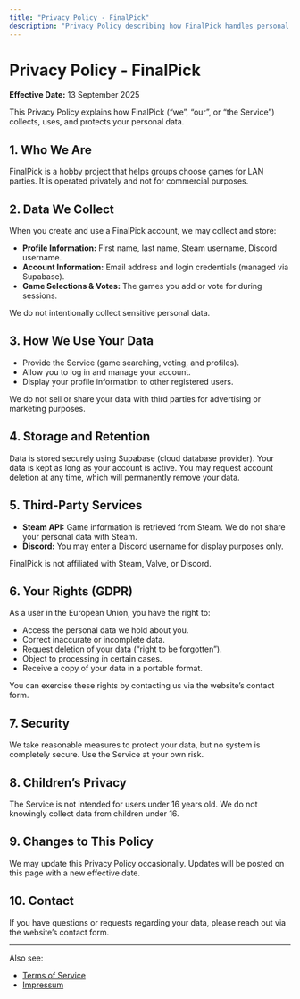```yaml
---
title: "Privacy Policy - FinalPick"
description: "Privacy Policy describing how FinalPick handles personal data."
---
```


# Privacy Policy - FinalPick
**Effective Date:** 13 September 2025

This Privacy Policy explains how FinalPick (“we”, “our”, or “the Service”) collects, uses, and protects your personal data.

## 1. Who We Are
FinalPick is a hobby project that helps groups choose games for LAN parties. It is operated privately and not for commercial purposes.

## 2. Data We Collect
When you create and use a FinalPick account, we may collect and store:
- **Profile Information:** First name, last name, Steam username, Discord username.
- **Account Information:** Email address and login credentials (managed via Supabase).
- **Game Selections & Votes:** The games you add or vote for during sessions.

We do not intentionally collect sensitive personal data.

## 3. How We Use Your Data
- Provide the Service (game searching, voting, and profiles).
- Allow you to log in and manage your account.
- Display your profile information to other registered users.

We do not sell or share your data with third parties for advertising or marketing purposes.

## 4. Storage and Retention
Data is stored securely using Supabase (cloud database provider). Your data is kept as long as your account is active. You may request account deletion at any time, which will permanently remove your data.

## 5. Third-Party Services
- **Steam API:** Game information is retrieved from Steam. We do not share your personal data with Steam.
- **Discord:** You may enter a Discord username for display purposes only.

FinalPick is not affiliated with Steam, Valve, or Discord.

## 6. Your Rights (GDPR)
As a user in the European Union, you have the right to:
- Access the personal data we hold about you.
- Correct inaccurate or incomplete data.
- Request deletion of your data (“right to be forgotten”).
- Object to processing in certain cases.
- Receive a copy of your data in a portable format.

You can exercise these rights by contacting us via the website’s contact form.

## 7. Security
We take reasonable measures to protect your data, but no system is completely secure. Use the Service at your own risk.

## 8. Children’s Privacy
The Service is not intended for users under 16 years old. We do not knowingly collect data from children under 16.

## 9. Changes to This Policy
We may update this Privacy Policy occasionally. Updates will be posted on this page with a new effective date.

## 10. Contact
If you have questions or requests regarding your data, please reach out via the website’s contact form.

---

Also see:  
- [Terms of Service](/terms)  
- [Impressum](/impressum)
